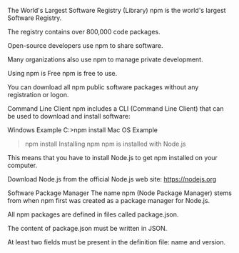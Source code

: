 The World's Largest Software Registry (Library)
npm is the world's largest Software Registry.

The registry contains over 800,000 code packages.

Open-source developers use npm to share software.

Many organizations also use npm to manage private development.

Using npm is Free
npm is free to use.

You can download all npm public software packages without any registration or logon.

Command Line Client
npm includes a CLI (Command Line Client) that can be used to download and install software:

Windows Example
C:\>npm install <package>
Mac OS Example
>npm install <package>
Installing npm
npm is installed with Node.js

This means that you have to install Node.js to get npm installed on your computer.

Download Node.js from the official Node.js web site: https://nodejs.org

Software Package Manager
The name npm (Node Package Manager) stems from when npm first was created as a package manager for Node.js.

All npm packages are defined in files called package.json.

The content of package.json must be written in JSON.

At least two fields must be present in the definition file: name and version.
